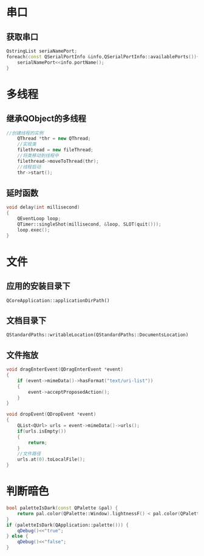 # 串口
## 获取串口
``` C++
QstringList seriaNamePort;
foreach(const QSerialPortInfo &info,QSerialPortInfo::availablePorts()){
	serialNamePort<<info.portName();
}
```
# 多线程
## 继承QObject的多线程
```C++
//创建线程的实例
    QThread *thr = new QThread;
    //实现类
    filethread = new fileThread;
    //将类移动到线程中
    filethread->moveToThread(thr);
    //线程启动
    thr->start();
```
## 延时函数
```C++
void delay(int millisecond)
{
	QEventLoop loop;
	QTimer::singleShot(millisecond, &loop, SLOT(quit()));
	loop.exec();
}
```
# 文件
## 应用的安装目录下
`QCoreApplication::applicationDirPath()`
## 文档目录下
`QStandardPaths::writableLocation(QStandardPaths::DocumentsLocation)`
## 文件拖放
```C++
void dragEnterEvent(QDragEnterEvent *event)
{
	if (event->mimeData()->hasFormat("text/uri-list"))
    {
        event->acceptProposedAction();
    }
}

void dropEvent(QDropEvent *event)
{
    QList<QUrl> urls = event->mimeData()->urls();
    if(urls.isEmpty())
    {
        return;
    }
    //文件路径
    urls.at(0).toLocalFile();
}

```
# 判断暗色
``` C++
bool paletteIsDark(const QPalette &pal) {
    return pal.color(QPalette::Window).lightnessF() < pal.color(QPalette::WindowText).lightnessF();
}
if (paletteIsDark(QApplication::palette())) {
    qDebug()<<"true";
} else {
    qDebug()<<"false";
}
```


